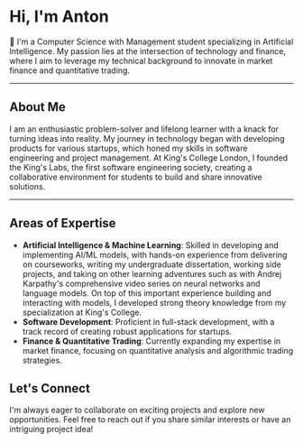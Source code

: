 # Hi, I'm Anton

👋 I'm a Computer Science with Management student specializing in Artificial Intelligence. My passion lies at the intersection of technology and finance, where I aim to leverage my technical background to innovate in market finance and quantitative trading.

---

## About Me

I am an enthusiastic problem-solver and lifelong learner with a knack for turning ideas into reality. My journey in technology began with developing products for various startups, which honed my skills in software engineering and project management. At King's College London, I founded the King's Labs, the first software engineering society, creating a collaborative environment for students to build and share innovative solutions.

---

## Areas of Expertise

- **Artificial Intelligence & Machine Learning**: Skilled in developing and implementing AI/ML models, with hands-on experience from delivering on courseworks, writing my undergraduate dissertation, working side projects, and taking on other learning adventures such as with Andrej Karpathy's comprehensive video series on neural networks and language models. On top of this important experience building and interacting with models, I developed strong theory knowledge from my specialization at King's College.
- **Software Development**: Proficient in full-stack development, with a track record of creating robust applications for startups.
- **Finance & Quantitative Trading**: Currently expanding my expertise in market finance, focusing on quantitative analysis and algorithmic trading strategies.


## Let's Connect

I'm always eager to collaborate on exciting projects and explore new opportunities. Feel free to reach out if you share similar interests or have an intriguing project idea!
